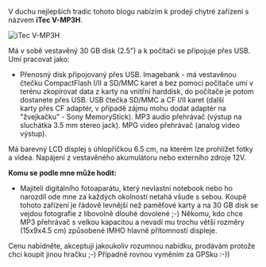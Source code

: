 <!-- dcterms:identifier = riderweblog#142 -->
<!-- dcterms:title = Prodám 30 GB imagebank/MP3 audio & MPEG video player/USB čtečku karet -->
<!-- np9:categoryId = 1 -->
<!-- x4w:category = Koně -->
<!-- np9:authorId = 1 -->
<!-- np9:authorEmail = michal.valasek@altairis.cz -->
<!-- dcterms:creator = Michal Altair Valášek -->
<!-- dcterms:created = 2004-03-25T20:13:24+01:00 -->
<!-- dcterms:dateAccepted = 2004-03-25T20:13:24+01:00 -->

V duchu nejlepších tradic tohoto blogu nabízím k prodeji chytré zařízení s názvem <strong>iTec V-MP3H</strong>.

![iTec V-MP3H](http://weblog.rider.cz/files/itec-v-mp3h.jpg)

Má v sobě vestavěný 30 GB disk (2.5") a k počítači se připojuje přes USB. Umí pracovat jako:

*   Přenosný disk připojovaný přes USB. Imagebank - má vestavěnou čtečku CompactFlash I/II a SD/MMC karet a bez pomoci počítače umí v terénu zkopírovat data z karty na vnitřní harddisk, do počítače je potom dostanete přes USB. USB čtečka SD/MMC a CF I/II karet (další karty přes CF adaptér, v případě zájmu mohu dodat adaptér na "žvejkačku" - Sony MemoryStick). MP3 audio přehrávač (výstup na sluchátka 3.5 mm stereo jack). MPG video přehrávač (analog video výstup). 

Má barevný LCD displej s úhlopříčkou 6.5 cm, na kterém lze prohlížet fotky a videa. Napájení z vestavěného akumulátoru nebo externího zdroje 12V.

<strong>Komu se podle mne může hodit:</strong>

*   Majiteli digitálního fotoaparátu, který nevlastní notebook nebo ho narozdíl ode mne za každých okolností netahá všude s sebou. Koupě tohoto zařízení je řádově levnější než paměťové karty a na 30 GB disk se vejdou fotografie z libovolně dlouhé dovolené ;-) Někomu, kdo chce MP3 přehrávač s velkou kapacitou a nevadí mu trochu větší rozměry (15x9x4.5 cm) způsobené IMHO hlavně přítomností displeje. 

Cenu nabídněte, akceptuji jakoukoliv rozumnou nabídku, prodávám protože chci koupit jinou hračku ;-) Případně rovnou vyměním za GPSku :-))